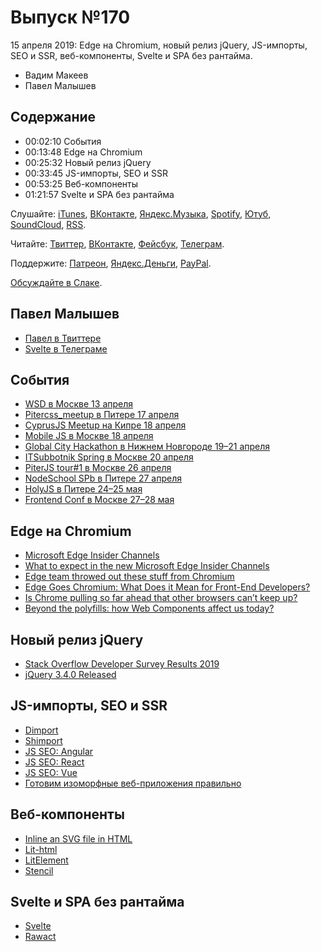# Выпуск №170

15 апреля 2019: Edge на Chromium, новый релиз jQuery, JS-импорты, SEO и SSR, веб-компоненты, Svelte и SPA без рантайма.

- Вадим Макеев
- Павел Малышев

## Содержание

- 00:02:10 События
- 00:13:48 Edge на Chromium
- 00:25:32 Новый релиз jQuery
- 00:33:45 JS-импорты, SEO и SSR
- 00:53:25 Веб-компоненты
- 01:21:57 Svelte и SPA без рантайма

Слушайте: [iTunes](https://itunes.apple.com/podcast/id1080500016), [ВКонтакте](https://vk.com/podcasts-32017543), [Яндекс.Музыка](https://music.yandex.ru/album/6245956), [Spotify](https://open.spotify.com/show/3rzAcADjpBpXt73L0epTjV), [Ютуб](https://www.youtube.com/playlist?list=PLMBnwIwFEFHcwuevhsNXkFTcadeX5R1Go), [SoundCloud](https://soundcloud.com/web-standards), [RSS](https://web-standards.ru/podcast/feed/).

Читайте: [Твиттер](https://twitter.com/webstandards_ru), [ВКонтакте](https://vk.com/webstandards_ru), [Фейсбук](https://www.facebook.com/webstandardsru), [Телеграм](https://t.me/webstandards_ru).

Поддержите: [Патреон](https://www.patreon.com/webstandards_ru), [Яндекс.Деньги](https://money.yandex.ru/to/41001119329753), [PayPal](https://www.paypal.me/pepelsbey).

[Обсуждайте в Слаке](http://slack.web-standards.ru/).

## Павел Малышев

- [Павел в Твиттере](https://twitter.com/PaulMaly)
- [Svelte в Телеграме](https://t.me/sveltejs)

## События

- [WSD в Москве 13 апреля](https://wsd.events/2019/04/13/)
- [Pitercss_meetup в Питере 17 апреля](https://medium.com/pitercss-meetup/31-f8cc85833351)
- [CyprusJS Meetup на Кипре 18 апреля](https://cyprusjs.org/)
- [Mobile JS в Москве 18 апреля](https://meetup.tinkoff.ru/events/mobile-js)
- [Global City Hackathon в Нижнем Новгороде 19–21 апреля](https://www.it52.info/events/2019-04-19-global-city-hackathon)
- [ITSubbotnik Spring в Москве 20 апреля](https://events.epam.com/events/itsubbotnik-msk-spring-2019)
- [PiterJS tour#1 в Москве 26 апреля](https://medium.com/piterjs/tour-1-b4a4bf911f56)
- [NodeSchool SPb в Питере 27 апреля](https://github.com/nodeschool/spb/issues/77)
- [HolyJS в Питере 24–25 мая](https://holyjs-piter.ru/)
- [Frontend Conf в Москве 27–28 мая](https://frontendconf.ru/)

## Edge на Chromium

- [Microsoft Edge Insider Channels](https://www.microsoftedgeinsider.com/en-us/download/)
- [What to expect in the new Microsoft Edge Insider Channels](https://blogs.windows.com/msedgedev/2019/04/08/microsoft-edge-preview-channel-details/)
- [Edge team throwed out these stuff from Chromium](https://twitter.com/h0x0d/status/1115297361763287040)
- [Edge Goes Chromium: What Does it Mean for Front-End Developers?](https://css-tricks.com/edge-goes-chromium-what-does-it-mean-for-front-end-developers/)
- [Is Chrome pulling so far ahead that other browsers can’t keep up?](https://twitter.com/slightlylate/status/1116353906953601025)
- [Beyond the polyfills: how Web Components affect us today?](https://dev.to/webpadawan/beyond-the-polyfills-how-web-components-affect-us-today-3j0a)

## Новый релиз jQuery

- [Stack Overflow Developer Survey Results 2019](https://insights.stackoverflow.com/survey/2019#technology-_-web-frameworks)
- [jQuery 3.4.0 Released](https://blog.jquery.com/2019/04/10/jquery-3-4-0-released/)

## JS-импорты, SEO и SSR

- [Dimport](https://github.com/lukeed/dimport)
- [Shimport](https://github.com/Rich-Harris/shimport)
- [JS SEO: Angular](https://youtu.be/_bZDjQOMf4U)
- [JS SEO: React](https://youtu.be/rKgF0rf009c)
- [JS SEO: Vue](https://youtu.be/Op8Q8bUAKNc)
- [Готовим изоморфные веб-приложения правильно](https://youtu.be/sjzmYK9IjTE)

## Веб-компоненты

- [Inline an SVG file in HTML](https://codepen.io/scottjehl/project/details/XrzdYk)
- [Lit-html](https://lit-html.polymer-project.org/)
- [LitElement](https://lit-element.polymer-project.org/)
- [Stencil](https://stenciljs.com/)

## Svelte и SPA без рантайма

- [Svelte](https://svelte.technology/)
- [Rawact](https://github.com/sokra/rawact)

